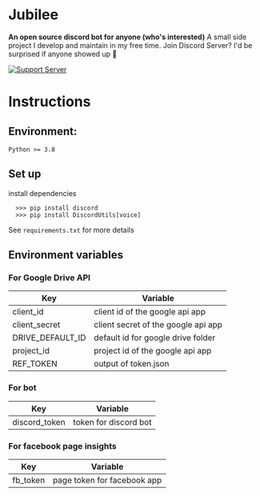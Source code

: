 # Jubilee
**An open source discord bot for anyone (who's interested)**
A small side project I develop and maintain in my free time.
Join Discord Server? I'd be surprised if anyone showed up 👀

[![Support Server](https://invidget.switchblade.xyz/Cru4EVGM)](https://discord.gg/Cru4EVGM)
# Instructions
## Environment:
`Python >= 3.8`

## Set up

install dependencies
```
  >>> pip install discord
  >>> pip install DiscordUtils[voice]
```
See `requirements.txt` for more details

## Environment variables
### For Google Drive API
Key  | Variable
------------- | -------------
client_id  | client id of the google api app
client_secret  | client secret of the google api app
DRIVE_DEFAULT_ID | default id for google drive folder
project_id | project id of the google api app
REF_TOKEN | output of token.json
### For bot
Key | Variable
------------- | -------------
discord_token | token for discord bot
### For facebook page insights
Key | Variable
------------- | -------------
fb_token | page token for facebook app
